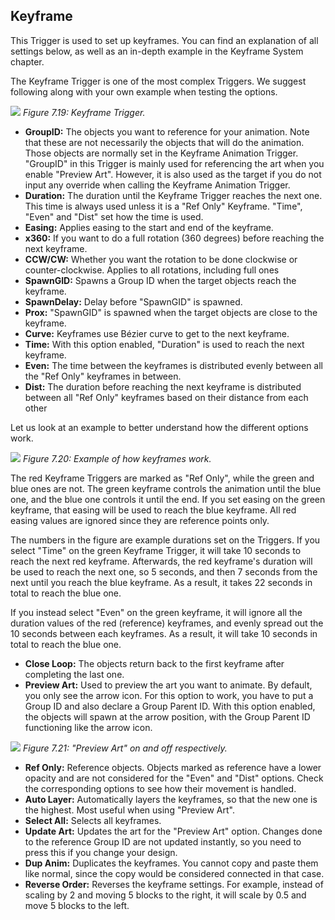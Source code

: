 ## Keyframe
This Trigger is used to set up keyframes. You can find an explanation of all settings below, as well as an in-depth example in the Keyframe System chapter.

The Keyframe Trigger is one of the most complex Triggers. We suggest following along with your own example when testing the options.

![](https://guia.editorgd.xyz/assets/img/figures/85.png)
*Figure 7.19: Keyframe Trigger.*<br>

- **GroupID:** The objects you want to reference for your animation. Note that these are not necessarily the objects that will do the animation. Those objects are normally set in the Keyframe Animation Trigger. "GroupID" in this Trigger is mainly used for referencing the art when you enable "Preview Art". However, it is also used as the target if you do not input any override when calling the Keyframe Animation Trigger.
- **Duration:** The duration until the Keyframe Trigger reaches the next one. This time is always used unless it is a "Ref Only" Keyframe. "Time", "Even" and "Dist" set how the time is used.
- **Easing:** Applies easing to the start and end of the keyframe.
- **x360:** If you want to do a full rotation (360 degrees) before reaching the next keyframe.
- **CCW/CW:** Whether you want the rotation to be done clockwise or counter-clockwise. Applies to all rotations, including full ones
- **SpawnGID:** Spawns a Group ID when the target objects reach the keyframe.
- **SpawnDelay:** Delay before "SpawnGID" is spawned.
- **Prox:** "SpawnGID" is spawned when the target objects are close to the keyframe.
- **Curve:** Keyframes use Bézier curve to get to the next keyframe.
- **Time:** With this option enabled, "Duration" is used to reach the next keyframe.
- **Even:** The time between the keyframes is distributed evenly between all the "Ref Only" keyframes in between.
- **Dist:** The duration before reaching the next keyframe is distributed between all "Ref Only" keyframes based on their distance from each other

Let us look at an example to better understand how the different options work.

![](https://guia.editorgd.xyz/assets/img/figures/86.png)
*Figure 7.20: Example of how keyframes work.*<br>

The red Keyframe Triggers are marked as "Ref Only", while the green and blue ones are not. The green keyframe controls the animation until the blue one, and the blue one controls it until the end. If you set easing on the green keyframe, that easing will be used to reach the blue keyframe. All red easing values are ignored since they are reference points only.

The numbers in the figure are example durations set on the Triggers. If you select "Time" on the green Keyframe Trigger, it will take 10 seconds to reach the next red keyframe. Afterwards, the red keyframe's duration will be used to reach the next one, so 5 seconds, and then 7 seconds from the next until you reach the blue keyframe. As a result, it takes 22 seconds in total to reach the blue one.

If you instead select "Even" on the green keyframe, it will ignore all the duration values of the red (reference) keyframes, and evenly spread out the 10 seconds between each keyframes. As a result, it will take 10 seconds in total to reach the blue one.

- **Close Loop:** The objects return back to the first keyframe after completing the last one.
- **Preview Art:** Used to preview the art you want to animate. By default, you only see the arrow icon. For this option to work, you have to put a Group ID and also declare a Group Parent ID. With this option enabled, the objects will spawn at the arrow position, with the Group Parent ID functioning like the arrow icon.

![](https://guia.editorgd.xyz/assets/img/figures/87.png)
*Figure 7.21: "Preview Art" on and off respectively.*<br>

- **Ref Only:** Reference objects. Objects marked as reference have a lower opacity and are not considered for the "Even" and "Dist" options. Check the corresponding options to see how their movement is handled.
- **Auto Layer:** Automatically layers the keyframes, so that the new one is the highest. Most useful when using "Preview Art".
- **Select All:** Selects all keyframes.
- **Update Art:** Updates the art for the "Preview Art" option. Changes done to the reference Group ID are not updated instantly, so you need to press this if you change your design.
- **Dup Anim:** Duplicates the keyframes. You cannot copy and paste them like normal, since the copy would be considered connected in that case.
- **Reverse Order:** Reverses the keyframe settings. For example, instead of scaling by 2 and moving 5 blocks to the right, it will scale by 0.5 and move 5 blocks to the left.